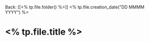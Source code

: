 Back: [[<% tp.file.folder() %>]]
<% tp.file.creation_date("DD MMMM YYYY") %>

# <% tp.file.title %>

